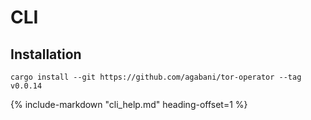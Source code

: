 # CLI

## Installation

```
cargo install --git https://github.com/agabani/tor-operator --tag v0.0.14
```

{%
   include-markdown "cli_help.md"
   heading-offset=1
%}
